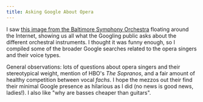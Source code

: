 ```yaml
---
title: Asking Google About Opera
---
```


<p>
	I saw <a href="http://bsomusic.org/stories/what-is-the-internet-asking-google-about-an-orchestra.aspx" target="_blank">this image from the Baltimore Symphony Orchestra</a> floating around the Internet, showing us all what the Googling public asks about the different orchestral instruments. I thought it was funny enough, so I compiled some of the broader Google searches related to the opera singers and their voice types.
</p>
<p>
	General observations: lots of questions about opera singers and their stereotypical weight, mention of HBO's <em>The Sopranos</em>, and a fair amount of healthy competition between vocal <em>fachs</em>. I hope the mezzos out their find their minimal Google presence as hilarious as I did (no news is good news, ladies!). I also like "why are basses cheaper than guitars".
</p>
